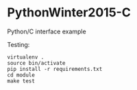 # PythonWinter2015-C
Python/C interface example

Testing:

    virtualenv .
    source bin/activate
    pip install -r requirements.txt
    cd module
    make test
